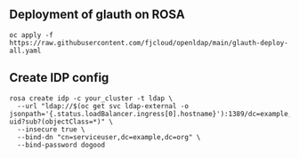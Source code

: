 ## Deployment of glauth on ROSA

```shell
oc apply -f https://raw.githubusercontent.com/fjcloud/openldap/main/glauth-deploy-all.yaml
```

## Create IDP config

```shell
rosa create idp -c your_cluster -t ldap \
  --url "ldap://$(oc get svc ldap-external -o jsonpath='{.status.loadBalancer.ingress[0].hostname}'):1389/dc=example,dc=org?uid?sub?(objectClass=*)" \
  --insecure true \
  --bind-dn "cn=serviceuser,dc=example,dc=org" \
  --bind-password dogood
```
